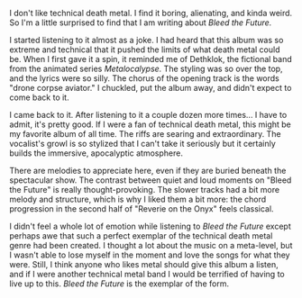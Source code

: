 I don't like technical death metal. I find it boring, alienating, and kinda
weird. So I'm a little surprised to find that I am writing about *Bleed the Future.*

I started listening to it almost as a joke. I had heard that this album was so extreme
and technical that it pushed the limits of what death metal could be. When I first gave
it a spin, it reminded me of Dethklok, the fictional band from the animated
series *Metalocalypse.* The styling was so over the top, and the lyrics were so silly. The
chorus of the opening track is the words "drone corpse aviator."
I chuckled, put the album away, and didn't expect to come back to it.

I came back to it. After listening to it a couple dozen more times... I
have to admit, it's pretty good. If I were a fan of technical death metal, this
might be my favorite album of all time. The riffs are searing and extraordinary. The
vocalist's growl is so stylized that I can't take it seriously but it certainly
builds the immersive, apocalyptic atmosphere.

There are melodies to appreciate here, even if they are
buried beneath the spectacular show. The contrast between quiet and loud moments on
"Bleed the Future" is really thought-provoking. The slower tracks had a bit more
melody and structure, which is why I liked them a bit more: the chord progression
in the second half of "Reverie on the Onyx" feels classical.

I didn't feel a whole lot of emotion while listening to *Bleed the Future* except
perhaps awe that such a perfect exemplar of the technical death metal genre had been
created. I thought a lot about the music on a meta-level, but I wasn't able to lose myself
in the moment and love the songs for what they were. Still, I think anyone who likes
metal should give this album a listen, and if I were another technical metal band I would
be terrified of having to live up to this. *Bleed the Future* is the exemplar of the form.
